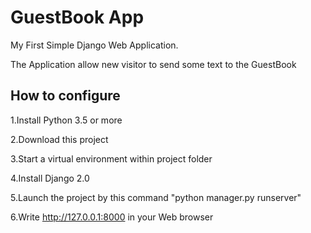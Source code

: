 # GuestBook App
My First Simple Django Web Application.

The Application allow new visitor to send some text to the GuestBook

## How to configure
1.Install Python 3.5 or more

2.Download this project

3.Start a virtual environment within project folder

4.Install Django 2.0

5.Launch the project by this command "python manager.py runserver"

6.Write  http://127.0.0.1:8000 in your Web browser
